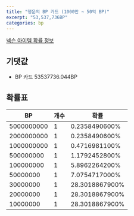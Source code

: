 ```yaml
---
title: "행운의 BP 카드 (1000만 ~ 50억 BP)"
excerpt: "53,537,736BP"
categories: bp
---
```

[넥슨 아이템 확률 정보](http://iteminfo.nexon.com/probability/fo4?sn=4536)

## 기댓값
  - BP 카드 53537736.044BP

## 확률표

|BP|개수|확률|
|---|---|---|
|5000000000|1|0.2358490600%|
|2000000000|1|0.2358490600%|
|1000000000|1|0.4716981100%|
|500000000|1|1.1792452800%|
|100000000|1|5.8962264200%|
|50000000|1|7.0754717000%|
|30000000|1|28.3018867900%|
|20000000|1|28.3018867900%|
|10000000|1|28.3018867900%|
